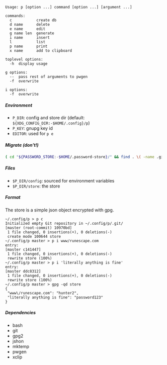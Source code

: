 ```
Usage: p [option ...] command [option ...] [argument ...]

commands:
  c           create db
  d name      delete
  e name      edit
  g name len  generate
  i name      insert
  l           list
  p name      print
  x name      add to clipboard

toplevel options:
  -h  display usage

g options:
  --  pass rest of arguments to pwgen
  -f  overwrite

i options:
  -f  overwrite
```

##### Environment
* `P_DIR`: config and store dir (default: `${XDG_CONFIG_DIR:-$HOME/.config}/p`)
* `P_KEY`: gnupg key id
* `EDITOR`: used for `p e`

##### Migrate (don't!)
```bash
( cd "${PASSWORD_STORE:-$HOME/.password-store}/" && find . \( -name .git -o -name .gpg-id \) -prune -o -type f -print ) | sed -e 's/^\.\///' -e 's/\.gpg$//' | while IFS= read -r n; do pass show "$n" | p i "$n"; done
```

##### Files
* `$P_DIR/config`: sourced for environment variables
* `$P_DIR/store`: the store

##### Format
The store is a simple json object encrypted with gpg.
```
~/.config/p > p c
Initialized empty Git repository in ~/.config/p/.git/
[master (root-commit) 10970bd] 
 1 file changed, 0 insertions(+), 0 deletions(-)
 create mode 100644 store
~/.config/p master > p i www/runescape.com
entry: 
[master c141447] 
 1 file changed, 0 insertions(+), 0 deletions(-)
 rewrite store (100%)
~/.config/p master > p i 'literally anything is fine'
entry: 
[master ddc8312] 
 1 file changed, 0 insertions(+), 0 deletions(-)
 rewrite store (100%)
~/.config/p master > gpg -qd store
{
 "www\/runescape.com": "hunter2",
 "literally anything is fine": "password123"
}
```

##### Dependencies
* bash
* git
* gpg2
* jshon
* mktemp
* pwgen
* xclip
